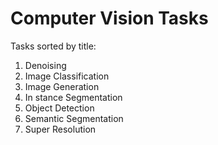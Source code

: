 # Computer Vision Tasks

Tasks sorted by title:

1. Denoising
2. Image Classification
3. Image Generation
4. In stance Segmentation
5. Object Detection
6. Semantic Segmentation
7. Super Resolution
